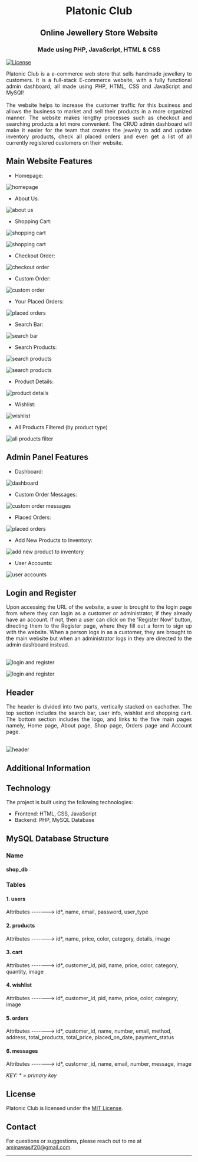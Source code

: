 <h1 align="center">Platonic Club</h1>

<h2 align="center">Online Jewellery Store Website</h2>

<h3 align="center"> Made using PHP, JavaScript, HTML & CSS</h3>

[![License](https://img.shields.io/badge/license-MIT-blue.svg)](LICENSE)

<div align="justify">Platonic Club is a e-commerce web store that sells handmade jewellery to customers. It is a full-stack E-commerce website, with a fully functional admin dashboard, all made using PHP, HTML, CSS and JavaScript and MySQl!</div><br>

<div align="justify">The website helps to increase the customer traffic for this business and allows the business to market and sell their products in a more organized manner. The website makes lengthy processes such as checkout and searching products a lot more convenient. The CRUD admin dashboard will make it easier for the team that creates the jewelry to add and update inventory products, check all placed orders and even get a list of all currently registered customers on their website.</div>


## Main Website Features

- Homepage:

![homepage](screenshot_images/homepage.png)

- About Us:
  
![about us](screenshot_images/about-us.png)

- Shopping Cart:
  
![shopping cart](screenshot_images/shopping-cart1.png)

![shopping cart](screenshot_images/shopping-cart2.png)

- Checkout Order: 

![checkout order](screenshot_images/checkout-order.png)

- Custom Order:
  
![custom order](screenshot_images/custom-order.png)

- Your Placed Orders:
  
![placed orders](screenshot_images/website-placed-orders.png)

- Search Bar:

![search bar](screenshot_images/search-bar.png)

- Search Products:

![search products](screenshot_images/search-products1.png)

![search products](screenshot_images/search-products2.png)

- Product Details:

![product details](screenshot_images/product-details.png)

- Wishlist:
  
![wishlist](screenshot_images/wishlist.png)


- All Products Filtered (by product type)

![all products filter](screenshot_images/all-products-filter.png)


## Admin Panel Features

- Dashboard:

![dashboard](screenshot_images/admin-panel-dashboard.png)

- Custom Order Messages:

![custom order messages](screenshot_images/messages.png)

- Placed Orders:

![placed orders](screenshot_images/admin-panel-placed-orders.png)

- Add New Products to Inventory:
  
![add new product to inventory](screenshot_images/add-new-product-inventory.png)

- User Accounts: 
  
![user accounts](screenshot_images/user-accounts.png)  

## Login and Register

<div align="justify">Upon accessing the URL of the website, a user is brought to the login page from where they can login as a customer or administrator, if they already have an account. If not, then a user can click on the 'Register Now' button, directing them to the Register page, where they fill out a form to sign up with the website. When a person logs in as a customer, they are brought to the main website but when an administrator logs in they are directed to the admin dashboard instead.</div><br>

![login and register](screenshot_images/login.png)

![login and register](screenshot_images/register.png)

## Header

<div align="justify">The header is divided into two parts, vertically stacked on eachother. The top section includes the search bar, user info, wishlist and shopping cart. The bottom section includes the logo, and links to the five main pages namely, Home page, About page, Shop page, Orders page and Account page.</div><br>

![header](screenshot_images/header.png)  

## Additional Information


## Technology

The project is built using the following technologies:

- Frontend: HTML, CSS, JavaScript
- Backend: PHP, MySQL Database

## MySQL Database Structure

### Name 
#### shop_db

### Tables

#### 1. users 
Attributes -------> id*, name, email, password, user_type

#### 2. products
Attributes -------> id*, name, price, color, category, details, image

#### 3. cart
Attributes -------> id*, customer_id, pid, name, price, color, category, quantity, image

#### 4. wishlist
Attributes -------> id*, customer_id, pid, name, price, color, category, image

#### 5. orders
Attributes -------> id*, customer_id, name, number, email, method, address, total_products, total_price, placed_on_date, payment_status

#### 6. messages
Attributes -------> id*, customer_id, name, email, number, message, image

*KEY: * = primary key*

## License

Platonic Club is licensed under the [MIT License](LICENSE).

## Contact



For questions or suggestions, please reach out to me at [aminawasif20@gmail.com](mailto:aminawasif20@gmail.com).

---
